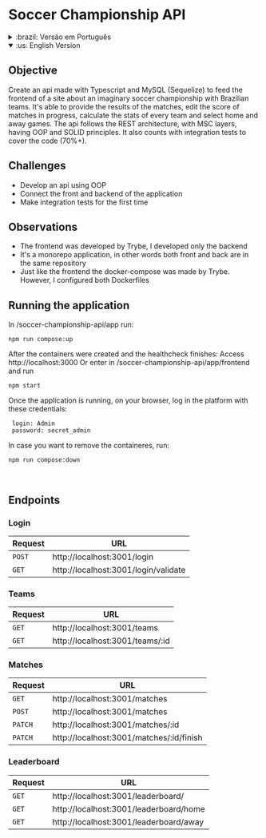 # Soccer Championship API

<details>
 <summary>:brazil: Versão em Português</summary>
  
## Objetivo
  Criar uma api feita em Typescript e MySQL (Sequelize) para alimentar o frontend do portal de um campeonato de futebol imaginário entre times brasileiros. Ela consegue prover os resultados de partidas, editar o placar de partidas em andamento, calcular estatísticas de cada time e selecionar jogos de fora ou dentro de casa.
  A api segue uma arquitetura REST, em camadas MSC, contando com POO e princípios de SOLID. Ela também conta com testes de integração para cobrir o código (70%+).
  
## Desafios
 - Desenvolver funcionalidades de uma api utilizando Programação Orientada a Objetos.
 - Conectar o backend com o frontend da aplicação
 - Fazer testes de integração pela primeira vez
  
## Observações
 - O frontend foi desenvolvido pronto pela Trybe, só precisei construir o backend
 - A aplicação é monorepo, ou seja, tanto o back quanto o frontend estão no mesmo repositório
 - Assim como o frontend, o arquivo docker-compose foi desenvolvido pela Trybe. Entretando eu configurei os ambos Dockerfiles
  
## Executando a aplicação
 Em /soccer-championship-api/app rode:
```
npm run compose:up
```
  
Após os containeres serem criados e o healthcheck terminar:
  Acesse http://localhost:3000
  Ou então entre em /soccer-championship-api/app/frontend e rode
```
npm start
```
 Uma vez rodando, pelo navegador, faça o login e acesse a plataforma pelas seguintes credenciais:
 ```
  login: Admin
  senha: secret_admin
 ```

Caso deseje remover os containeres, rode:
```
npm run compose:down
```
## Rotas
### Login 
| Requisição | URL                                  |
| ---------- | ------------------------------------ |
| `POST`     | http://localhost:3001/login          |
| `GET`      | http://localhost:3001/login/validate |


### Teams
| Requisição | URL                             |
| ---------- | ------------------------------- |
| `GET`      | http://localhost:3001/teams     |
| `GET`      | http://localhost:3001/teams/:id |

### Matches

| Requisição | URL                                      |
| ---------- | ---------------------------------------- |
| `GET`      | http://localhost:3001/matches            |
| `POST`     | http://localhost:3001/matches            |
| `PATCH`    | http://localhost:3001/matches/:id        |
| `PATCH`    | http://localhost:3001/matches/:id/finish |

### Leaderboard

| Requisição | URL                                    |
| ---------- | -------------------------------------- |
| `GET`      | http://localhost:3001/leaderboard/     |
| `GET`      | http://localhost:3001/leaderboard/home |
| `GET`      | http://localhost:3001/leaderboard/away |

<br />

</details>
<details open> 
<summary>:us: English Version</summary>

## Objective
  Create an api made with Typescript and MySQL (Sequelize) to feed the frontend of a site about an imaginary soccer championship with Brazilian teams. It's able to provide the results of the matches, edit the score of matches in progress, calculate the stats of every team and select home and away games.
  The api follows the REST architecture, with MSC layers, having OOP and SOLID principles. It also counts with integration tests to cover the code (70%+).
  
## Challenges
 - Develop an api using OOP
 - Connect the front and backend of the application
 - Make integration tests for the first time
  
## Observations
 - The frontend was developed by Trybe, I developed only the backend
 - It's a monorepo application, in other words both front and back are in the same repository
 - Just like the frontend the docker-compose was made by Trybe. However, I configured both Dockerfiles

## Running the application

In /soccer-championship-api/app run:
```
npm run compose:up
```
  
After the containers were created and the healthcheck finishes:
  Access http://localhost:3000
  Or enter in /soccer-championship-api/app/frontend and run
```
npm start
```
 Once the application is running, on your browser, log in the platform with these credentials:
 ```
  login: Admin
  password: secret_admin
 ```

In case you want to remove the containeres, run:
```
npm run compose:down
```

<br />

## Endpoints

### Login

| Request | URL                                  |
| ------- | ------------------------------------ |
| `POST`  | http://localhost:3001/login          |
| `GET`   | http://localhost:3001/login/validate |

### Teams

| Request | URL                             |
| ------- | ------------------------------- |
| `GET`   | http://localhost:3001/teams     |
| `GET`   | http://localhost:3001/teams/:id |

### Matches

| Request | URL                                      |
| ------- | ---------------------------------------- |
| `GET`   | http://localhost:3001/matches            |
| `POST`  | http://localhost:3001/matches            |
| `PATCH` | http://localhost:3001/matches/:id        |
| `PATCH` | http://localhost:3001/matches/:id/finish |

### Leaderboard

| Request | URL                                    |
| ------- | -------------------------------------- |
| `GET`   | http://localhost:3001/leaderboard/     |
| `GET`   | http://localhost:3001/leaderboard/home |
| `GET`   | http://localhost:3001/leaderboard/away |

</details>

  
